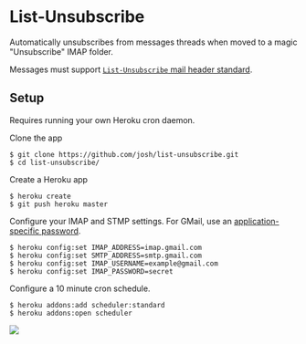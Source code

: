 # List-Unsubscribe

Automatically unsubscribes from messages threads when moved to a magic "Unsubscribe" IMAP folder.

Messages must support [`List-Unsubscribe` mail header standard](http://www.list-unsubscribe.com/).

## Setup

Requires running your own Heroku cron daemon.

Clone the app

```
$ git clone https://github.com/josh/list-unsubscribe.git
$ cd list-unsubscribe/
```

Create a Heroku app

```
$ heroku create
$ git push heroku master
```

Configure your IMAP and STMP settings. For GMail, use an [application-specific password](https://support.google.com/mail/answer/1173270?hl=en).

```
$ heroku config:set IMAP_ADDRESS=imap.gmail.com
$ heroku config:set SMTP_ADDRESS=smtp.gmail.com
$ heroku config:set IMAP_USERNAME=example@gmail.com
$ heroku config:set IMAP_PASSWORD=secret
```

Configure a 10 minute cron schedule.

```
$ heroku addons:add scheduler:standard
$ heroku addons:open scheduler
```

![](https://f.cloud.github.com/assets/137/326171/7c3a4e48-9b24-11e2-8313-fc659231efc1.png)
